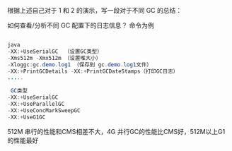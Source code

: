 根据上述自己对于 1 和 2 的演示，写一段对于不同 GC 的总结：

如何查看/分析不同 GC 配置下的日志信息？
命令为例

```java

java 
-XX:+UseSerialGC  （设置GC类型）
-Xms512m -Xmx512m （设置堆大小）
-Xloggc:gc.demo.log1 （保存到 gc.demo.log1文件）
-XX:+PrintGCDetails -XX:+PrintGCDateStamps（打印GC日志）
.....
  
 GC类型
-XX:+UseSerialGC
-XX:+UseParallelGC
-XX:+UseConcMarkSweepGC
-XX:+UseG1GC
```

512M 串行的性能和CMS相差不大，4G 并行GC的性能比CMS好，512M以上G1的性能最好